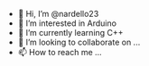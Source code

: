 - 👋 Hi, I’m @nardello23
- 👀 I’m interested in  Arduino
- 🌱 I’m currently learning C++
- 💞️ I’m looking to collaborate on ...
- 📫 How to reach me ...

<!---
nardello23/nardello23 is a ✨ special ✨ repository because its `README.md` (this file) appears on your GitHub profile.
You can click the Preview link to take a look at your changes.
--->
